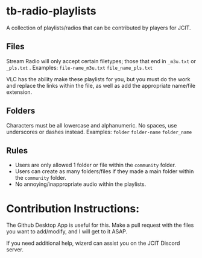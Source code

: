 # tb-radio-playlists
A collection of playlists/radios that can be contributed by players for JCIT.

## Files
Stream Radio will only accept certain filetypes; those that end in ```_m3u.txt``` or ```_pls.txt``` .
Examples: ```file-name_m3u.txt``` ```file_name_pls.txt```

VLC has the ability make these playlists for you, but you must do the work and replace the links within the file, as well as add the appropriate name/file extension.

## Folders
Characters must be all lowercase and alphanumeric. No spaces, use underscores or dashes instead.
Examples: ```folder``` ```folder-name``` ```folder_name```

## Rules
* Users are only allowed 1 folder or file within the ```community``` folder.
* Users can create as many folders/files if they made a main folder within the ```community``` folder.
* No annoying/inappropriate audio within the playlists.

# Contribution Instructions:
The Github Desktop App is useful for this. Make a pull request with the files you want to add/modify, and I will get to it ASAP.

If you need additional help, wizerd can assist you on the JCIT Discord server.